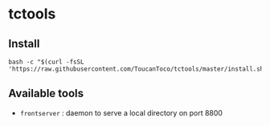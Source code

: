 # tctools

## Install

```
bash -c "$(curl -fsSL 'https://raw.githubusercontent.com/ToucanToco/tctools/master/install.sh')"
```

## Available tools

- `frontserver` : daemon to serve a local directory on port 8800
